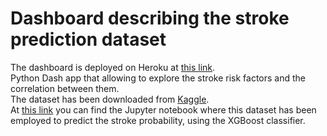 # Dashboard describing the stroke prediction dataset
The dashboard is deployed on Heroku at [this link](https://stroke-risk-factors.herokuapp.com/).  
Python Dash app that allowing to explore the stroke risk factors and the correlation between them.  
The dataset has been downloaded from [Kaggle](https://www.kaggle.com/fedesoriano/stroke-prediction-dataset).    
At [this link](https://github.com/fmani/stroke-prediction-xgboost) you can find the Jupyter notebook where this dataset has been employed to predict the stroke probability, using the XGBoost classifier.
